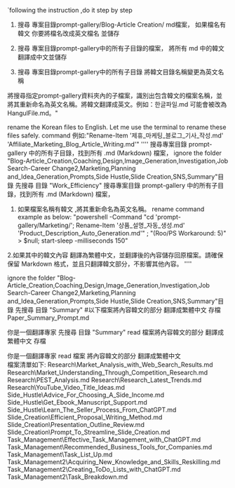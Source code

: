 `following the instruction ,do it step by step

1. 搜尋 專案目錄prompt-gallery/Blog-Article Creation/ md檔案， 如果檔名有韓文 你要將檔名改成英文檔名 並儲存
1. 搜尋 專案目錄prompt-gallery中的所有子目錄的檔案， 將所有 md 中的韓文 翻譯成中文並儲存


1. 搜尋 專案目錄prompt-gallery中的所有子目錄 將韓文目錄名稱變更為英文名稱 


將搜尋指定prompt-gallery資料夾內的子檔案，識別出包含韓文的檔案名稱，並將其重新命名為英文名稱。將韓文翻譯成英文。例如：한글파일.md 可能會被改為 HangulFile.md。"

rename the Korean files to English. Let me use the terminal to rename these files safely. 
command 例如:"Rename-Item '제휴_마케팅_블로그_기사_작성.md' 'Affiliate_Marketing_Blog_Article_Writing.md'"
''''
搜尋專案目錄 prompt-gallery 中的所有子目錄，找到所有 .md (Markdown) 檔案，
 ignore the folder  "Blog-Article_Creation,Coaching,Design,Image_Generation,Investigation,Job Search-Career Change2,Marketing,Planning and_Idea_Generation,Prompts,Side Hustle,Slide Creation,SNS,Summary"目錄
先搜尋 目錄 "Work_Efficiency"
搜尋專案目錄 prompt-gallery 中的所有子目錄，找到所有 .md (Markdown) 檔案，
1. 如果檔案名稱有韓文 ,將其重新命名為英文名稱。
rename command example as below:
"powershell -Command "cd 'prompt-gallery/Marketing/'; Rename-Item '상품_설명_자동_생성.md' 'Product_Description_Auto_Generation.md'" ; "(Roo/PS Workaround: 5)" > $null; start-sleep -milliseconds 150"

2.如果其中的韓文內容 翻譯為繁體中文，並翻譯後的內容儲存回原檔案。請確保保留 Markdown 格式，並且只翻譯韓文部分，不影響其他內容。
''''


 ignore the folder  "Blog-Article_Creation,Coaching,Design,Image_Generation,Investigation,Job Search-Career Change2,Marketing,Planning and_Idea_Generation,Prompts,Side Hustle,Slide Creation,SNS,Summary"目錄
先搜尋 目錄 "Summary"
#以下檔案將內容韓文的部分 翻譯成繁體中文 存檔
Paper_Summary_Prompt.md


你是一個翻譯專家 先搜尋 目錄 "Summary"
read 檔案將內容韓文的部分 翻譯成繁體中文 存檔


你是一個翻譯專家  read 檔案 將內容韓文的部分 翻譯成繁體中文  
檔案清單如下:
Research\Market_Analysis_with_Web_Search_Results.md
Research\Market_Understanding_Through_Competition_Research.md
Research\PEST_Analysis.md
Research\Research_Latest_Trends.md
Research\YouTube_Video_Title_Ideas.md
Side_Hustle\Advice_For_Choosing_A_Side_Income.md
Side_Hustle\Get_Ebook_Manuscript_Support.md
Side_Hustle\Learn_The_Seller_Process_From_ChatGPT.md
Slide_Creation\Efficient_Proposal_Writing_Method.md
Slide_Creation\Presentation_Outline_Review.md
Slide_Creation\Prompt_To_Streamline_Slide_Creation.md
Task_Management\Effective_Task_Management_with_ChatGPT.md
Task_Management\Recommended_Business_Tools_for_Companies.md
Task_Management\Task_List_Up.md
Task_Management2\Acquiring_New_Knowledge_and_Skills_Reskilling.md
Task_Management2\Creating_ToDo_Lists_with_ChatGPT.md
Task_Management2\Task_Breakdown.md
